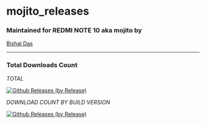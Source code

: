 # mojito_releases

### Maintained for REDMI NOTE 10 aka mojito by

[Bishal Das](https://github.com/BishalDas6969)

---------------------------------------------------------------------------------

### Total Downloads Count

*TOTAL*

[![Github Releases (by Release)](https://img.shields.io/github/downloads/BishalDas6969/Releases/total.svg)](https://github.com/BishalDas6969/Releases/releases/tag/Corvus-Gapps-v5.0)

*DOWNLOAD COUNT BY BUILD VERSION*

[![Github Releases (by Release)](https://img.shields.io/github/downloads/BishalDas6969/Releases/Corvus-Gapps-v5.0/total.svg)](https://github.com/BishalDas6969/Releases/releases)
